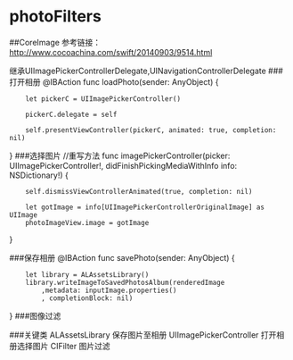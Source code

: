 photoFilters
==========

##CoreImage
参考链接：http://www.cocoachina.com/swift/20140903/9514.html

继承UIImagePickerControllerDelegate,UINavigationControllerDelegate
###打开相册
@IBAction func loadPhoto(sender: AnyObject) {
        
        let pickerC = UIImagePickerController()
        
        pickerC.delegate = self
        
        self.presentViewController(pickerC, animated: true, completion: nil)
}
###选择图片
//重写方法
func imagePickerController(picker: UIImagePickerController!, didFinishPickingMediaWithInfo info: NSDictionary!) {
        
        self.dismissViewControllerAnimated(true, completion: nil)
       
        let gotImage = info[UIImagePickerControllerOriginalImage] as UIImage
        photoImageView.image = gotImage
}

###保存相册
 @IBAction func savePhoto(sender: AnyObject) {
        
        let library = ALAssetsLibrary()
        library.writeImageToSavedPhotosAlbum(renderedImage
            ,metadata: inputImage.properties()
            , completionBlock: nil)
}
###图像过滤

###关键类
ALAssetsLibrary 保存图片至相册
UIImagePickerController 打开相册选择图片
CIFilter 图片过滤
